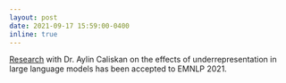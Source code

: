 ```yaml
---
layout: post
date: 2021-09-17 15:59:00-0400
inline: true
---
```


[Research](https://arxiv.org/pdf/2110.00672.pdf) with Dr. Aylin Caliskan on the effects of underrepresentation in large language models has been accepted to EMNLP 2021.
